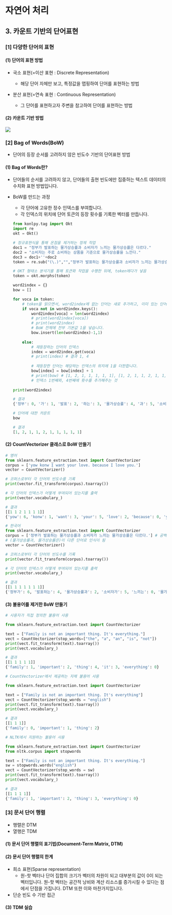 # 자연어 처리 



## 3. 카운트 기반의 단어표현

### [1] 다양한 단어의 표현

#### (1) 단어의 표현 방법

- 국소 표현(=이산 표현 : Discrete Representation)

  - 해당 단어 자체만 보고, 특정값을 맵핑하여 단어를 표현하는 방법

- 분산 표현(=연속 표현 : Continuous Representation)

  - 그 단어를 표현하고자 주변을 참고하여 단어를 표현하는 방법

    

#### (2) 카운트 기반 방법

<img src= https://wikidocs.net/images/page/31767/wordrepresentation.PNG>



### [2] Bag of Words(BoW)

- 단어의 등장 순서를 고려하지 않은 빈도수 기반의 단어표현 방법

#### (1) Bag of Words란?

- 단어들의 순서를 고려하지 않고, 단어들의 출현 빈도에만 집중하는 텍스트 데이터의 수치화 표현 방법입니다. 

- BoW를 만드는 과정

  - 각 단어에 고유한 정수 인덱스를 부여합니다.
  - 각 인덱스의 위치에 단어 토큰의 등장 횟수를 기록한 벡터를 만듭니다.

  ````python
  from konlpy.tag import Okt
  import re
  okt = Okt()
  
  # 정규표현식을 통해 온점을 제거하는 정제 작업
  doc1 = "정부가 발표하는 물가상승률과 소비자가 느끼는 물가상승률은 다르다."
  doc2 = "소비자는 주로 소비하는 상품을 기준으로 물가상승률을 느낀다."
  doc3 = doc1+''+doc2
  token = re.sub("(\.)","","정부가 발표하는 물가상승률과 소비자가 느끼는 물가상승률은 다르다.")
  
  # OKT 형태소 분석기를 통해 토큰화 작업을 수행한 뒤에, token에다가 넣음
  token = okt.morphs(token)
  
  word2index = {}
  bow = []
  ````

  ````python
  for voca in token:
      # token을 읽으면서, word2index에 없는 단어는 새로 추가하고, 이미 있는 단어는 넘깁니다. 
      if voca not in word2index.keys():
          word2index[voca] = len(word2index)
          # print(word2index[voca])
          # print(word2index)
          # BoW 전체에 전부 기본값 1을 넣습니다.
          bow.insert(len(word2index)-1,1)
          
      else:
          # 재등장하는 단어의 인덱스
          index = word2index.get(voca)
          # print(index) # 결과 1, 4
          
          # 재등장한 단어는 해당하는 인덱스의 위치에 1을 더한합니다.
          bow[index] = bow[index] + 1
          # print(bow) # [1, 2, 1, 1, 1, 1, 1], [1, 2, 1, 1, 2, 1, 1, 1]
          # 인덱스 1번째와, 4번째에 횟수를 추가해주는 것 
          
  print(word2index)
  ````

  ````python
  # 결과
  {'정부': 0, '가': 1, '발표': 2, '하는': 3, '물가상승률': 4, '과': 5, '소비자': 6, '느끼는': 7, '은': 8, '다르다': 9}
  ````

  ````python
  # 단어에 대한 카운트
  bow
  ````

  ````python
  # 결과
  [1, 2, 1, 1, 2, 1, 1, 1, 1, 1]
  ````

  

#### (2) CountVectorizer 클래스로 BoW 만들기

````python
# 영어
from sklearn.feature_extraction.text import CountVectorizer
corpus = ['yow konw I want your love. because I love you.']
vector = CountVectorizer()

# 코퍼스로부터 각 단어의 빈도수를 기록
print(vector.fit_transform(corpus).toarray())

# 각 단어의 인덱스가 어떻게 부여되어 있는지를 출력
print(vector.vocabulary_)
````

````python
# 결과
[[1 1 2 1 1 1 1]]
{'yow': 6, 'konw': 1, 'want': 3, 'your': 5, 'love': 2, 'because': 0, 'you': 4}
````

````python
# 한국어
from sklearn.feature_extraction.text import CountVectorizer
corpus = ['정부가 발표하는 물가상승률과 소비자가 느끼는 물가상승률은 다르다.'] # 공백을 기준으로 토큰하다보니 제대로 표현되지 않음
# (물가상승률과, 물가상승률은)이 다른 단어로 인식이 됨
vector = CountVectorizer()

# 코퍼스로부터 각 단어의 빈도수를 기록
print(vector.fit_transform(corpus).toarray())

# 각 단어의 인덱스가 어떻게 부여되어 있는지를 출력
print(vector.vocabulary_)
````

````python
# 결과
[[1 1 1 1 1 1 1]]
{'정부가': 6, '발표하는': 4, '물가상승률과': 2, '소비자가': 5, '느끼는': 0, '물가상승률은': 3, '다르다': 1}
````



#### (3) 불용어를 제거한 BoW 만들기

````python
# 사용자가 직접 정의한 불용어 사용

from sklearn.feature_extraction.text import CountVectorizer

text = ["Family is not an important thing. It's everything."]
vect = CountVectorizer(stop_words=["the", "a", "an", "is", "not"])
print(vect.fit_transform(text).toarray())
print(vect.vocabulary_)
````

````python
# 결과
[[1 1 1 1 1]]
{'family': 1, 'important': 2, 'thing': 4, 'it': 3, 'everything': 0}
````

````python
# CountVectorizer에서 제공하는 자체 불용어 사용

from sklearn.feature_extraction.text import CountVectorizer

text = ["Family is not an important thing. It's everything"]
vect = CountVectorizer(stop_words = "english")
print(vect.fit_transform(text).toarray())
print(vect.vocabulary_)
````

````python
# 결과
[[1 1 1]]
{'family': 0, 'important': 1, 'thing': 2}
````

````python
# NLTK에서 지원하는 불용어 사용

from sklearn.feature_extraction.text import CountVectorizer
from nltk.corpus import stopwords

text = ["Family is not an important thing. It's everything."]
sw = stopwords.words("english")
vect = CountVectorizer(stop_words = sw)
print(vect.fit_transform(text).toarray())
print(vect.vocabulary_)
````

````python
# 결과
[[1 1 1 1]]
{'family': 1, 'important': 2, 'thing': 3, 'everything': 0}
````



### [3] 문서 단어 행렬

- 행렬은 DTM
- 열행은 TDM

#### (1) 문서 단어 행렬의 표기법(Document-Term Matrix, DTM)



#### (2) 문서 단어 행렬의 한계

- 희소 표현(Sparse representation)
  - 원-핫 벡터나 단어 집합의 크기가 벡터의 차원이 되고 대부분의 값이 0이 되는 벡터입니다. 원-핫 벡터는 공간적 낭비와 계산 리소스를 증가시킬 수 있다는 점에서 단점을 가집니다. DTM 또한 이와 마찬가지입니다. 
- 단순 빈도 수 기반 접근



#### (3) TDM 실습










